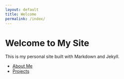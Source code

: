 ```yaml
---
layout: default
title: Welcome
permalink: /index/
---
```


# Welcome to My Site
This is my personal site built with Markdown and Jekyll.

- [About Me](about.md)
- [Projects](projects.md)